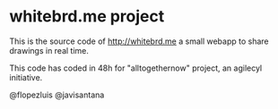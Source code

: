 
whitebrd.me project
===================

This is the source code of http://whitebrd.me a small webapp to share drawings in real time.

This code has coded in 48h for "alltogethernow" project, an agilecyl initiative.

@flopezluis 
@javisantana


